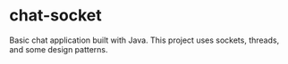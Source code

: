 # chat-socket
Basic chat application built with Java. This project uses sockets, threads, and some design patterns.
